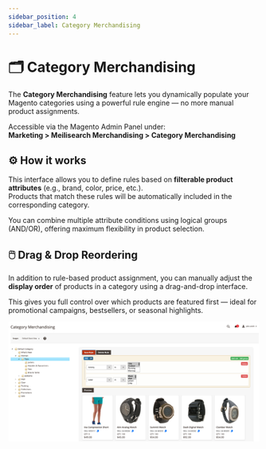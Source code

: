 ```yaml
---
sidebar_position: 4
sidebar_label: Category Merchandising
---
```


# 🗂️ Category Merchandising

The **Category Merchandising** feature lets you dynamically populate your Magento categories using a powerful rule engine — no more manual product assignments.

Accessible via the Magento Admin Panel under:  
**Marketing > Meilisearch Merchandising > Category Merchandising**

## ⚙️ How it works

This interface allows you to define rules based on **filterable product attributes** (e.g., brand, color, price, etc.).  
Products that match these rules will be automatically included in the corresponding category.

You can combine multiple attribute conditions using logical groups (AND/OR), offering maximum flexibility in product selection.

## 🖱️ Drag & Drop Reordering

In addition to rule-based product assignment, you can manually adjust the **display order** of products in a category using a drag-and-drop interface.

This gives you full control over which products are featured first — ideal for promotional campaigns, bestsellers, or seasonal highlights.

![Magento Admin Category Merchandising](/img/introduction/category-merchandising.png)